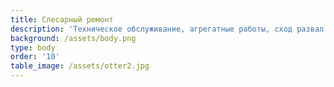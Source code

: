 ```yaml
---
title: Слесарный ремонт
description: 'Техническое обслуживание, агрегатные работы, сход развал'
background: /assets/body.png
type: body
order: '10'
table_image: /assets/otter2.jpg
---
```


